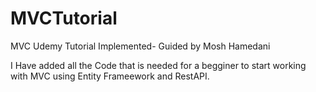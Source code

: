 # MVCTutorial
MVC Udemy Tutorial Implemented- Guided by Mosh Hamedani

I Have added all the Code that is needed for a begginer to start working with MVC using Entity Frameework and RestAPI.
